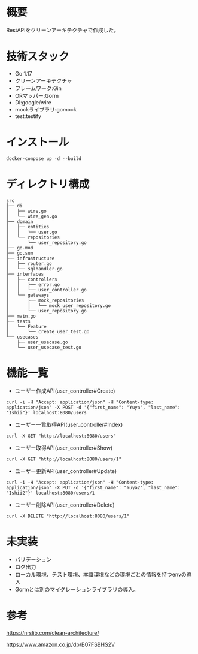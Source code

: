 # 概要
RestAPIをクリーンアーキテクチャで作成した。

# 技術スタック
- Go 1.17
- クリーンアーキテクチャ
- フレームワーク:Gin
- ORマッパー:Gorm
- DI:google/wire
- mockライブラリ:gomock
- test:testify

# インストール
```
docker-compose up -d --build
```

# ディレクトリ構成
```
src
├── di
│   ├── wire.go
│   └── wire_gen.go
├── domain
│   ├── entities
│   │   └── user.go
│   └── repositories
│       └── user_repository.go
├── go.mod
├── go.sum
├── infrastructure
│   ├── router.go
│   └── sqlhandler.go
├── interfaces
│   ├── controllers
│   │   ├── error.go
│   │   └── user_controller.go
│   └── gateways
│       ├── mock_repositories
│       │   └── mock_user_repository.go
│       └── user_repository.go
├── main.go
├── tests
│   └── Feature
│       └── create_user_test.go
└── usecases
    ├── user_usecase.go
    └── user_usecase_test.go

```

# 機能一覧

- ユーザー作成API(user_controller#Create)
```
curl -i -H "Accept: application/json" -H "Content-type: application/json" -X POST -d '{"first_name": "Yuya", "last_name": "Ishii"}' localhost:8080/users
```

- ユーザー一覧取得API(user_controller#Index)
```
curl -X GET "http://localhost:8080/users"
```

- ユーザー取得API(user_controller#Show)
```
curl -X GET "http://localhost:8080/users/1"
```

- ユーザー更新API(user_controller#Update)
```
curl -i -H "Accept: application/json" -H "Content-type: application/json" -X PUT -d '{"first_name": "Yuya2", "last_name": "Ishii2"}' localhost:8080/users/1
```

- ユーザー削除API(user_controller#Delete)
```
curl -X DELETE "http://localhost:8080/users/1"
```

# 未実装
- バリデーション
- ログ出力
- ローカル環境、テスト環境、本番環境などの環境ごとの情報を持つenvの導入
- Gormとは別のマイグレーションライブラリの導入。

# 参考
https://nrslib.com/clean-architecture/

https://www.amazon.co.jp/dp/B07FSBHS2V


